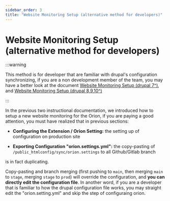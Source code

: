 ```yaml
---
sidebar_order: 3
title: "Website Monitoring Setup (alternative method for developers)"
---
```




# Website Monitoring Setup (alternative method for developers)



:::warning

This method is for developer that are familiar with drupal's configuration synchronizing, if you are a non development member of the team, you may have a better look at the document [Website Monitoring Setup (drupal 7^)](./1%20-%20site%20setup%20(drupal7).md), and [Website Monitoring Setup (drupal 8,9,10^)](./2%20-%20site%20setup%20(drupal%208%2C9%2C10).md)

:::



In the previous two instructional documentation, we introduced how to setup a new website monitoring for the Orion, if you are paying a good attention, you must have realized that in previous sections:

-   **Configuring the Extension / Orion Setting:** the setting up of configuration on production site

-   **Exporting Configuration "orion.settings.yml":** the copy-pasting of `/public_htmlconfig/sync/orion.settings` to all Github/Gitlab branch

is in fact duplicating.

Copy-pasting and branch merging (first pushing to `main`, then merging `main` to `stage`, merging `stage` to `prod`) will override the configuration, and **you can directly edit the configuration file**. In another word, if you are a developer that is familiar to how the drupal configuration file works, you may straight edit the "orion.setting.yml" and skip the step of configuraing orion.



